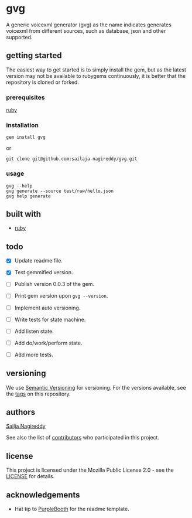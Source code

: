 # gvg

A generic voicexml generator (gvg) as the name indicates generates voicexml from different sources, such as database, json and other supported.


## getting started

The easiest way to get started is to simply install the gem, but as the latest version may not be available to rubygems continuously, it is better that the repository is cloned or forked.

### prerequisites

[ruby](https://www.ruby-lang.org/en/documentation/installation/)

### installation

```
gem install gvg
```

or

```
git clone git@github.com:sailaja-nagireddy/gvg.git
```

### usage

```
gvg --help
gvg generate --source test/raw/hello.json
gvg help generate
```

## built with

* [ruby](https://ruby-lang.org)


## todo

- [x] Update readme file.
- [x] Test gemmified version.
- [ ] Publish version 0.0.3 of the gem.
- [ ] Print gem version upon `gvg --version`.
- [ ] Implement auto versioning.
- [ ] Write tests for state machine.
- [ ] Add listen state.
- [ ] Add do/work/perform state.
- [ ] Add more tests.


## versioning

We use [Semantic Versioning](https://semver.org) for versioning.  For the versions available, see the [tags](https://github.com/sailaja-nagireddy/gvg/tags) on this repository.


## authors

[Sailja Nagireddy](https://github.com/sailaja-nagireddy)

See also the list of [contributors](https://github.com/sailaja-nagireddy/gvg/contributors) who participated in this project.


## license

This project is licensed under the Mozilla Public License 2.0 - see the [LICENSE](LICENSE) for details.


## acknowledgements

* Hat tip to [PurpleBooth](https://github.com/PurpleBooth) for the readme template.
